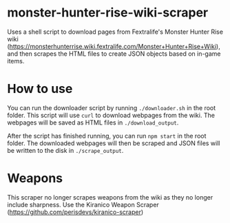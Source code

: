 # monster-hunter-rise-wiki-scraper
Uses a shell script to download pages from Fextralife's Monster Hunter Rise wiki (https://monsterhunterrise.wiki.fextralife.com/Monster+Hunter+Rise+Wiki), and then scrapes the HTML files to create JSON objects based on in-game items.

# How to use 

You can run the downloader script by running `./downloader.sh` in the root folder. This script will use `curl` to download webpages from the wiki. The webpages will be saved as HTML files in `./download_output`.

After the script has finished running, you can run `npm start` in the root folder. The downloaded webpages will then be scraped and JSON files will be written to the disk in `./scrape_output`.

# Weapons

This scraper no longer scrapes weapons from the wiki as they no longer include sharpness. Use the Kiranico Weapon Scraper (https://github.com/perisdevs/kiranico-scraper)